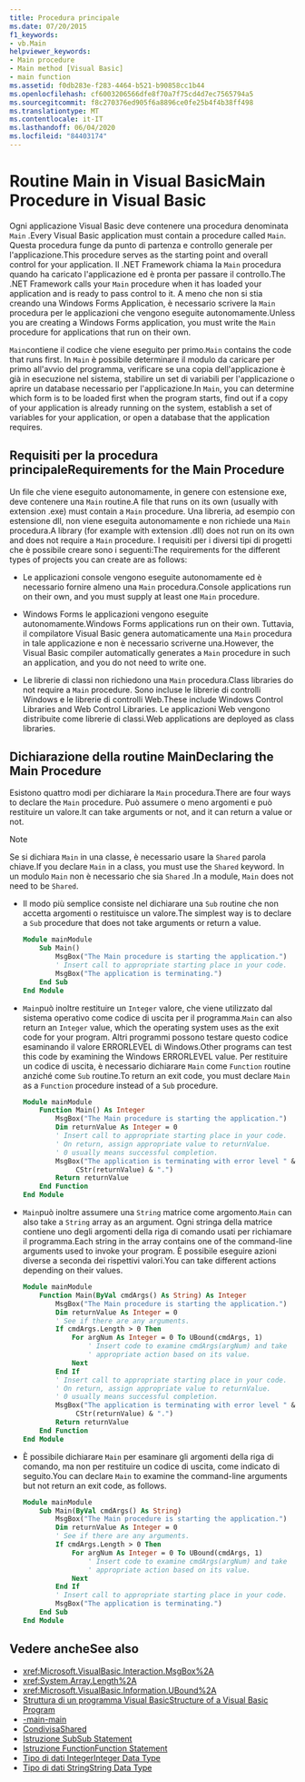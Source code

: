 ```yaml
---
title: Procedura principale
ms.date: 07/20/2015
f1_keywords:
- vb.Main
helpviewer_keywords:
- Main procedure
- Main method [Visual Basic]
- main function
ms.assetid: f0db283e-f283-4464-b521-b90858cc1b44
ms.openlocfilehash: cf6003206566dfe8f70a7f75cd4d7ec7565794a5
ms.sourcegitcommit: f8c270376ed905f6a8896ce0fe25b4f4b38ff498
ms.translationtype: MT
ms.contentlocale: it-IT
ms.lasthandoff: 06/04/2020
ms.locfileid: "84403174"
---
```

# <a name="main-procedure-in-visual-basic"></a><span data-ttu-id="f37a4-102">Routine Main in Visual Basic</span><span class="sxs-lookup"><span data-stu-id="f37a4-102">Main Procedure in Visual Basic</span></span>
<span data-ttu-id="f37a4-103">Ogni applicazione Visual Basic deve contenere una procedura denominata `Main` .</span><span class="sxs-lookup"><span data-stu-id="f37a4-103">Every Visual Basic application must contain a procedure called `Main`.</span></span> <span data-ttu-id="f37a4-104">Questa procedura funge da punto di partenza e controllo generale per l'applicazione.</span><span class="sxs-lookup"><span data-stu-id="f37a4-104">This procedure serves as the starting point and overall control for your application.</span></span> <span data-ttu-id="f37a4-105">Il .NET Framework chiama la `Main` procedura quando ha caricato l'applicazione ed è pronta per passare il controllo.</span><span class="sxs-lookup"><span data-stu-id="f37a4-105">The .NET Framework calls your `Main` procedure when it has loaded your application and is ready to pass control to it.</span></span> <span data-ttu-id="f37a4-106">A meno che non si stia creando una Windows Forms Application, è necessario scrivere la `Main` procedura per le applicazioni che vengono eseguite autonomamente.</span><span class="sxs-lookup"><span data-stu-id="f37a4-106">Unless you are creating a Windows Forms application, you must write the `Main` procedure for applications that run on their own.</span></span>

 <span data-ttu-id="f37a4-107">`Main`contiene il codice che viene eseguito per primo.</span><span class="sxs-lookup"><span data-stu-id="f37a4-107">`Main` contains the code that runs first.</span></span> <span data-ttu-id="f37a4-108">In `Main` è possibile determinare il modulo da caricare per primo all'avvio del programma, verificare se una copia dell'applicazione è già in esecuzione nel sistema, stabilire un set di variabili per l'applicazione o aprire un database necessario per l'applicazione.</span><span class="sxs-lookup"><span data-stu-id="f37a4-108">In `Main`, you can determine which form is to be loaded first when the program starts, find out if a copy of your application is already running on the system, establish a set of variables for your application, or open a database that the application requires.</span></span>

## <a name="requirements-for-the-main-procedure"></a><span data-ttu-id="f37a4-109">Requisiti per la procedura principale</span><span class="sxs-lookup"><span data-stu-id="f37a4-109">Requirements for the Main Procedure</span></span>
 <span data-ttu-id="f37a4-110">Un file che viene eseguito autonomamente, in genere con estensione exe, deve contenere una `Main` routine.</span><span class="sxs-lookup"><span data-stu-id="f37a4-110">A file that runs on its own (usually with extension .exe) must contain a `Main` procedure.</span></span> <span data-ttu-id="f37a4-111">Una libreria, ad esempio con estensione dll, non viene eseguita autonomamente e non richiede una `Main` procedura.</span><span class="sxs-lookup"><span data-stu-id="f37a4-111">A library (for example with extension .dll) does not run on its own and does not require a `Main` procedure.</span></span> <span data-ttu-id="f37a4-112">I requisiti per i diversi tipi di progetti che è possibile creare sono i seguenti:</span><span class="sxs-lookup"><span data-stu-id="f37a4-112">The requirements for the different types of projects you can create are as follows:</span></span>

- <span data-ttu-id="f37a4-113">Le applicazioni console vengono eseguite autonomamente ed è necessario fornire almeno una `Main` procedura.</span><span class="sxs-lookup"><span data-stu-id="f37a4-113">Console applications run on their own, and you must supply at least one `Main` procedure.</span></span>

- <span data-ttu-id="f37a4-114">Windows Forms le applicazioni vengono eseguite autonomamente.</span><span class="sxs-lookup"><span data-stu-id="f37a4-114">Windows Forms applications run on their own.</span></span> <span data-ttu-id="f37a4-115">Tuttavia, il compilatore Visual Basic genera automaticamente una `Main` procedura in tale applicazione e non è necessario scriverne una.</span><span class="sxs-lookup"><span data-stu-id="f37a4-115">However, the Visual Basic compiler automatically generates a `Main` procedure in such an application, and you do not need to write one.</span></span>

- <span data-ttu-id="f37a4-116">Le librerie di classi non richiedono una `Main` procedura.</span><span class="sxs-lookup"><span data-stu-id="f37a4-116">Class libraries do not require a `Main` procedure.</span></span> <span data-ttu-id="f37a4-117">Sono incluse le librerie di controlli Windows e le librerie di controlli Web.</span><span class="sxs-lookup"><span data-stu-id="f37a4-117">These include Windows Control Libraries and Web Control Libraries.</span></span> <span data-ttu-id="f37a4-118">Le applicazioni Web vengono distribuite come librerie di classi.</span><span class="sxs-lookup"><span data-stu-id="f37a4-118">Web applications are deployed as class libraries.</span></span>

## <a name="declaring-the-main-procedure"></a><span data-ttu-id="f37a4-119">Dichiarazione della routine Main</span><span class="sxs-lookup"><span data-stu-id="f37a4-119">Declaring the Main Procedure</span></span>
 <span data-ttu-id="f37a4-120">Esistono quattro modi per dichiarare la `Main` procedura.</span><span class="sxs-lookup"><span data-stu-id="f37a4-120">There are four ways to declare the `Main` procedure.</span></span> <span data-ttu-id="f37a4-121">Può assumere o meno argomenti e può restituire un valore.</span><span class="sxs-lookup"><span data-stu-id="f37a4-121">It can take arguments or not, and it can return a value or not.</span></span>

> [!NOTE]
> <span data-ttu-id="f37a4-122">Se si dichiara `Main` in una classe, è necessario usare la `Shared` parola chiave.</span><span class="sxs-lookup"><span data-stu-id="f37a4-122">If you declare `Main` in a class, you must use the `Shared` keyword.</span></span> <span data-ttu-id="f37a4-123">In un modulo `Main` non è necessario che sia `Shared` .</span><span class="sxs-lookup"><span data-stu-id="f37a4-123">In a module, `Main` does not need to be `Shared`.</span></span>

- <span data-ttu-id="f37a4-124">Il modo più semplice consiste nel dichiarare una `Sub` routine che non accetta argomenti o restituisce un valore.</span><span class="sxs-lookup"><span data-stu-id="f37a4-124">The simplest way is to declare a `Sub` procedure that does not take arguments or return a value.</span></span>

    ```vb
    Module mainModule
        Sub Main()
            MsgBox("The Main procedure is starting the application.")
            ' Insert call to appropriate starting place in your code.
            MsgBox("The application is terminating.")
        End Sub
    End Module
    ```

- <span data-ttu-id="f37a4-125">`Main`può inoltre restituire un `Integer` valore, che viene utilizzato dal sistema operativo come codice di uscita per il programma.</span><span class="sxs-lookup"><span data-stu-id="f37a4-125">`Main` can also return an `Integer` value, which the operating system uses as the exit code for your program.</span></span> <span data-ttu-id="f37a4-126">Altri programmi possono testare questo codice esaminando il valore ERRORLEVEL di Windows.</span><span class="sxs-lookup"><span data-stu-id="f37a4-126">Other programs can test this code by examining the Windows ERRORLEVEL value.</span></span> <span data-ttu-id="f37a4-127">Per restituire un codice di uscita, è necessario dichiarare `Main` come `Function` routine anziché come `Sub` routine.</span><span class="sxs-lookup"><span data-stu-id="f37a4-127">To return an exit code, you must declare `Main` as a `Function` procedure instead of a `Sub` procedure.</span></span>

    ```vb
    Module mainModule
        Function Main() As Integer
            MsgBox("The Main procedure is starting the application.")
            Dim returnValue As Integer = 0
            ' Insert call to appropriate starting place in your code.
            ' On return, assign appropriate value to returnValue.
            ' 0 usually means successful completion.
            MsgBox("The application is terminating with error level " &
                 CStr(returnValue) & ".")
            Return returnValue
        End Function
    End Module
    ```

- <span data-ttu-id="f37a4-128">`Main`può inoltre assumere una `String` matrice come argomento.</span><span class="sxs-lookup"><span data-stu-id="f37a4-128">`Main` can also take a `String` array as an argument.</span></span> <span data-ttu-id="f37a4-129">Ogni stringa della matrice contiene uno degli argomenti della riga di comando usati per richiamare il programma.</span><span class="sxs-lookup"><span data-stu-id="f37a4-129">Each string in the array contains one of the command-line arguments used to invoke your program.</span></span> <span data-ttu-id="f37a4-130">È possibile eseguire azioni diverse a seconda dei rispettivi valori.</span><span class="sxs-lookup"><span data-stu-id="f37a4-130">You can take different actions depending on their values.</span></span>

    ```vb
    Module mainModule
        Function Main(ByVal cmdArgs() As String) As Integer
            MsgBox("The Main procedure is starting the application.")
            Dim returnValue As Integer = 0
            ' See if there are any arguments.
            If cmdArgs.Length > 0 Then
                For argNum As Integer = 0 To UBound(cmdArgs, 1)
                    ' Insert code to examine cmdArgs(argNum) and take
                    ' appropriate action based on its value.
                Next
            End If
            ' Insert call to appropriate starting place in your code.
            ' On return, assign appropriate value to returnValue.
            ' 0 usually means successful completion.
            MsgBox("The application is terminating with error level " &
                 CStr(returnValue) & ".")
            Return returnValue
        End Function
    End Module
    ```

- <span data-ttu-id="f37a4-131">È possibile dichiarare `Main` per esaminare gli argomenti della riga di comando, ma non per restituire un codice di uscita, come indicato di seguito.</span><span class="sxs-lookup"><span data-stu-id="f37a4-131">You can declare `Main` to examine the command-line arguments but not return an exit code, as follows.</span></span>

    ```vb
    Module mainModule
        Sub Main(ByVal cmdArgs() As String)
            MsgBox("The Main procedure is starting the application.")
            Dim returnValue As Integer = 0
            ' See if there are any arguments.
            If cmdArgs.Length > 0 Then
                For argNum As Integer = 0 To UBound(cmdArgs, 1)
                    ' Insert code to examine cmdArgs(argNum) and take
                    ' appropriate action based on its value.
                Next
            End If
            ' Insert call to appropriate starting place in your code.
            MsgBox("The application is terminating.")
        End Sub
    End Module
    ```
  
## <a name="see-also"></a><span data-ttu-id="f37a4-132">Vedere anche</span><span class="sxs-lookup"><span data-stu-id="f37a4-132">See also</span></span>

- <xref:Microsoft.VisualBasic.Interaction.MsgBox%2A>
- <xref:System.Array.Length%2A>
- <xref:Microsoft.VisualBasic.Information.UBound%2A>
- [<span data-ttu-id="f37a4-133">Struttura di un programma Visual Basic</span><span class="sxs-lookup"><span data-stu-id="f37a4-133">Structure of a Visual Basic Program</span></span>](structure-of-a-visual-basic-program.md)
- [<span data-ttu-id="f37a4-134">-main</span><span class="sxs-lookup"><span data-stu-id="f37a4-134">-main</span></span>](../../reference/command-line-compiler/main.md)
- [<span data-ttu-id="f37a4-135">Condivisa</span><span class="sxs-lookup"><span data-stu-id="f37a4-135">Shared</span></span>](../../language-reference/modifiers/shared.md)
- [<span data-ttu-id="f37a4-136">Istruzione Sub</span><span class="sxs-lookup"><span data-stu-id="f37a4-136">Sub Statement</span></span>](../../language-reference/statements/sub-statement.md)
- [<span data-ttu-id="f37a4-137">Istruzione Function</span><span class="sxs-lookup"><span data-stu-id="f37a4-137">Function Statement</span></span>](../../language-reference/statements/function-statement.md)
- [<span data-ttu-id="f37a4-138">Tipo di dati Integer</span><span class="sxs-lookup"><span data-stu-id="f37a4-138">Integer Data Type</span></span>](../../language-reference/data-types/integer-data-type.md)
- [<span data-ttu-id="f37a4-139">Tipo di dati String</span><span class="sxs-lookup"><span data-stu-id="f37a4-139">String Data Type</span></span>](../../language-reference/data-types/string-data-type.md)
